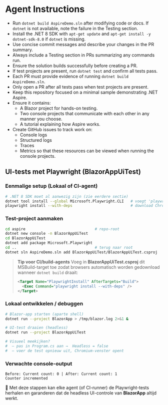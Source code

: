 ﻿# Agent Instructions

- Run `dotnet build AspireDemo.sln` after modifying code or docs. If `dotnet` is
  not available, note the failure in the Testing section.
- Install the .NET 8 SDK with `apt-get update` and `apt-get install -y dotnet-sdk-8.0` if `dotnet` is missing.
- Use concise commit messages and describe your changes in the PR summary.
- Always include a Testing section in PRs summarizing any commands run.
- Ensure the solution builds successfully before creating a PR.
- If test projects are present, run `dotnet test` and confirm all tests pass.
- Each PR must provide evidence of running `dotnet build AspireDemo.sln`.
- Only open a PR after all tests pass when test projects are present.
- Keep this repository focused on a minimal sample demonstrating .NET Aspire.
- Ensure it contains:
  - A Blazor project for hands-on testing.
  - Two console projects that communicate with each other in any manner you choose.
  - A tutorial explaining how Aspire works.
- Create GitHub issues to track work on:
  - Console logs
  - Structured logs
  - Traces
  - Metrics
  so that these resources can be viewed when running the console projects.


## UI-tests met Playwright (BlazorAppUiTest)

### Eenmalige setup (Lokaal of CI-agent)

```bash
# .NET 8 SDK moet al aanwezig zijn (zie eerdere sectie)
dotnet tool install --global Microsoft.Playwright.CLI   # voegt 'playwright' CLI toe
playwright install --with-deps                          # download Chromium/FF/WebKit
````

### Test-project aanmaken

```bash
cd aspire                               # repo-root
dotnet new console -n BlazorAppUiTest
cd BlazorAppUiTest
dotnet add package Microsoft.Playwright
cd ..                                   # terug naar root
dotnet sln AspireDemo.sln add BlazorAppUiTest/BlazorAppUiTest.csproj
```

> **Tip voor CI/build-agents**
> Voeg in **BlazorAppUiTest.csproj** dit MSBuild-target toe zodat browsers
> automatisch worden gedownload wanneer `dotnet build` draait:
>
> ```xml
> <Target Name="PlaywrightInstall" AfterTargets="Build">
>   <Exec Command="playwright install --with-deps" />
> </Target>
> ```

### Lokaal ontwikkelen / debuggen

```bash
# Blazor-app starten (aparte shell)
dotnet run --project BlazorApp > /tmp/blazor.log 2>&1 &

# UI-test draaien (headless)
dotnet run --project BlazorAppUiTest

# Visueel meekijken?
#  – pas in Program.cs aan →  Headless = false
#  – voer de test opnieuw uit, Chromium-venster opent
```

### Verwachte console-output

```
Before: Current count: 0 | After: Current count: 1
Counter incremented
```

🔧 Met deze stappen kan elke agent (of CI-runner) de Playwright-tests herhalen en garanderen dat de headless UI-controle van **BlazorApp** altijd werkt.
